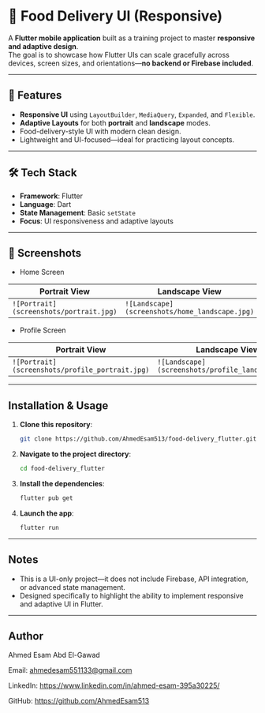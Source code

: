# 🍔 Food Delivery UI (Responsive)

A **Flutter mobile application** built as a training project to master **responsive and adaptive design**.  
The goal is to showcase how Flutter UIs can scale gracefully across devices, screen sizes, and orientations—**no backend or Firebase included**.

---

## 🚀 Features
-  **Responsive UI** using `LayoutBuilder`, `MediaQuery`, `Expanded`, and `Flexible`.
-  **Adaptive Layouts** for both **portrait** and **landscape** modes.
-  Food-delivery-style UI with modern clean design.
-  Lightweight and UI-focused—ideal for practicing layout concepts.

---

## 🛠 Tech Stack
- **Framework**: Flutter
- **Language**: Dart
- **State Management**: Basic `setState`
- **Focus**: UI responsiveness and adaptive layouts

---

## 📱 Screenshots
- Home Screen

| Portrait View | Landscape View                                    |
|---------------|---------------------------------------------------|
| `![Portrait](screenshots/portrait.jpg)` | `![Landscape](screenshots/home_landscape.jpg)` |


- Profile Screen

| Portrait View | Landscape View                                    |
|---------------|---------------------------------------------------|
| `![Portrait](screenshots/profile_portrait.jpg)` | `![Landscape](screenshots/profile_landscape.jpg)` |

---

##  Installation & Usage
1. **Clone this repository**:
   ```bash
   git clone https://github.com/AhmedEsam513/food-delivery_flutter.git
    ```
2. **Navigate to the project directory**:
    ```bash
    cd food-delivery_flutter
   ```
3. **Install the dependencies**:
    ```bash
    flutter pub get
    ```
4. **Launch the app**:
    ```bash
    flutter run
   ```
   
---

## Notes
- This is a UI-only project—it does not include Firebase, API integration, or advanced state management.
- Designed specifically to highlight the ability to implement responsive and adaptive UI in Flutter.

---

## Author
Ahmed Esam Abd El-Gawad

Email: ahmedesam551133@gmail.com

LinkedIn: https://www.linkedin.com/in/ahmed-esam-395a30225/

GitHub: https://github.com/AhmedEsam513
